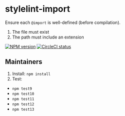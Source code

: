 # stylelint-import

Ensure each `@import` is well-defined (before compilation).

1. The file must exist
2. The path must include an extension

[![NPM version](http://img.shields.io/npm/v/stylelint-import.svg)](https://www.npmjs.org/package/stylelint-import)
[![CircleCI status](https://circleci.com/gh/juanca/stylelint-import.svg?style=shield)](https://circleci.com/gh/juanca/stylelint-import)

## Maintainers

1. Install: `npm install`
1. Test:
  - `npm test9`
  - `npm test10`
  - `npm test11`
  - `npm test12`
  - `npm test13`
